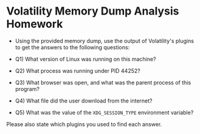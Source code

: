 # Volatility Memory Dump Analysis Homework

- Using the provided memory dump, use the output of Volatility's plugins to get the answers to the following questions:

- Q1) What version of Linux was running on this machine?
- Q2) What process was running under PID 44252?
- Q3) What browser was open, and what was the parent process of this program?
- Q4) What file did the user download from the internet?
- Q5) What was the value of the `XDG_SESSION_TYPE` environment variable?

Please also state which plugins you used to find each answer.
